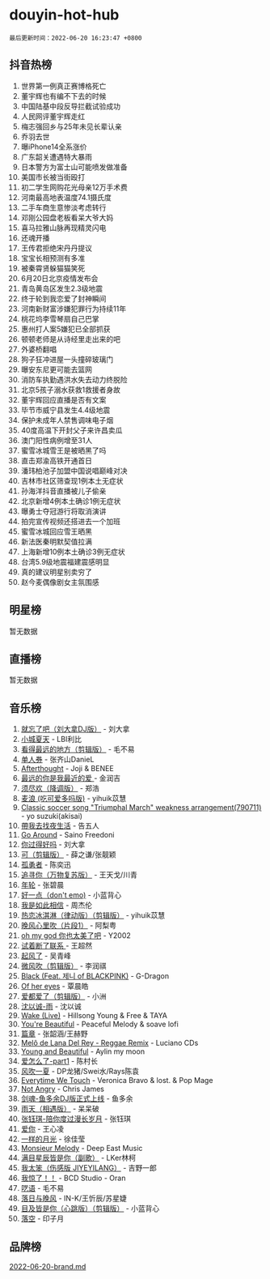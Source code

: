 # douyin-hot-hub

`最后更新时间：2022-06-20 16:23:47 +0800`

## 抖音热榜

1. 世界第一例真正赛博格死亡
1. 董宇辉也有编不下去的时候
1. 中国陆基中段反导拦截试验成功
1. 人民网评董宇辉走红
1. 梅志强回乡与25年未见长辈认亲
1. 乔羽去世
1. 曝iPhone14全系涨价
1. 广东韶关遭遇特大暴雨
1. 日本警方为富士山可能喷发做准备
1. 美国市长被当街殴打
1. 初二学生网购花光母亲12万手术费
1. 河南最高地表温度74.1摄氏度
1. 二手车商生意惨淡考虑转行
1. 邓刚公园盘老板看呆大爷大妈
1. 喜马拉雅山脉再现精灵闪电
1. 还魂开播
1. 王传君拒绝宋丹丹提议
1. 宝宝长相预测有多准
1. 被秦霄贤躲猫猫笑死
1. 6月20日北京疫情发布会
1. 青岛黄岛区发生2.3级地震
1. 终于轮到我恋爱了封神瞬间
1. 河南新财富涉嫌犯罪行为持续11年
1. 桃花坞李雪琴扇自己巴掌
1. 惠州打人案5嫌犯已全部抓获
1. 顿顿老师是从诗经里走出来的吧
1. 外婆桥翻唱
1. 狗子狂冲进屋一头撞碎玻璃门
1. 曝安东尼更可能去篮网
1. 消防车执勤遇洪水失去动力终脱险
1. 北京5孩子溺水获救1救援者身故
1. 董宇辉回应直播是否有文案
1. 毕节市威宁县发生4.4级地震
1. 保护未成年人禁售调味电子烟
1. 40度高温下开封父子来许昌卖瓜
1. 澳门阳性病例增至31人
1. 蜜雪冰城雪王是被晒黑了吗
1. 直击郑渝高铁开通首日
1. 潘玮柏池子加盟中国说唱巅峰对决
1. 吉林市社区筛查现1例本土无症状
1. 孙海洋抖音直播被儿子偷亲
1. 北京新增4例本土确诊1例无症状
1. 曝勇士夺冠游行将取消演讲
1. 拍完宣传视频还搭进去一个加班
1. 蜜雪冰城回应雪王晒黑
1. 新法医秦明默契值拉满
1. 上海新增10例本土确诊3例无症状
1. 台湾5.9级地震福建震感明显
1. 真的建议明星别卖穷了
1. 赵今麦偶像剧女主氛围感

## 明星榜

暂无数据

## 直播榜

暂无数据

## 音乐榜

1. [就忘了吧（刘大拿DJ版）]() - 刘大拿
1. [小城夏天]() - LBI利比
1. [看得最远的地方（剪辑版）](https://sf6-cdn-tos.douyinstatic.com/obj/tos-cn-ve-2774/7e3cdc91401846d0a5a08ac34c7105ad) - 毛不易
1. [单人券]() - 张齐山DanieL
1. [Afterthought](https://sf3-cdn-tos.douyinstatic.com/obj/tos-cn-ve-2774/5b832cdf45494148ba3c17fc04eec659) - Joji & BENEE
1. [最远的你是我最近的爱 ]() - 金润吉
1. [须尽欢（降调版）]() - 郑浩
1. [麦浪 (吃可爱多吗版)](https://sf3-cdn-tos.douyinstatic.com/obj/tos-cn-ve-2774/fb2bf2aaa2854aaa8ec0fcfabbee4bd8) - yihuik苡慧
1. [Classic soccer song "Triumphal March" weakness arrangement(790711)](https://sf3-cdn-tos.douyinstatic.com/obj/tos-cn-ve-2774/7881e2ee1b664fe9ae8d0b4e47c46751) - yo suzuki(akisai)
1. [帶我去找夜生活]() - 告五人
1. [Go Around](https://sf3-cdn-tos.douyinstatic.com/obj/tos-cn-ve-2774/1a48011be7d94d03931c3f9658371558) - Saino Freedoni
1. [你过得好吗]() - 刘大拿
1. [可（剪辑版）]() - 薛之谦/张靓颖
1. [孤勇者]() - 陈奕迅
1. [追寻你（万物复苏版）](https://sf3-cdn-tos.douyinstatic.com/obj/tos-cn-ve-2774/cfb22ccf85784f2f83bcefe9ad675822) - 王天戈/川青
1. [年轮]() - 张碧晨
1. [好一点（don't emo)]() - 小蓝背心
1. [我是如此相信]() - 周杰伦
1. [热恋冰淇淋（律动版）（剪辑版）](https://sf6-cdn-tos.douyinstatic.com/obj/tos-cn-ve-2774/f1d2a591fa43439b995217ebd60b28d8) - yihuik苡慧
1. [晚风心里吹（片段1）](https://sf6-cdn-tos.douyinstatic.com/obj/tos-cn-ve-2774/504672ab830c472fa6a5870195b458a9) - 阿梨粤
1. [oh my god 你也太美了吧]() - Y2002
1. [试着断了联系 ]() - 王超然
1. [起风了]() - 吴青峰
1. [微风吹（剪辑版）]() - 李润祺
1. [Black (Feat. 제니 of BLACKPINK)](https://sf3-cdn-tos.douyinstatic.com/obj/tos-cn-ve-2774/97b52b90d39643a192d08ab8c9b08678) - G-Dragon
1. [Of her eyes]() - 覃晨皓
1. [爱都爱了（剪辑版）](https://sf3-cdn-tos.douyinstatic.com/obj/tos-cn-ve-2774/ea838a8eccd2486f8d7aa26551f04225) - 小洲
1. [沈以诚-雨](https://sf3-cdn-tos.douyinstatic.com/obj/tos-cn-ve-2774/12ca00e82fc34bd4880d181c2afaff1d) - 沈以诚
1. [Wake (Live)]() - Hillsong Young & Free & TAYA
1. [You're Beautiful](https://sf6-cdn-tos.douyinstatic.com/obj/tos-cn-ve-2774/956433a3bed543cc83d1cb4d719d7580) - Peaceful Melody & soave lofi
1. [篇章](https://sf3-cdn-tos.douyinstatic.com/obj/tos-cn-ve-2774/6cd3e3ba67254449ae2883146305ac06) - 张韶涵/王赫野
1. [Melô de Lana Del Rey - Reggae Remix](https://sf3-cdn-tos.douyinstatic.com/obj/tos-cn-ve-2774/8ee0eb2f5e704f54a7bf3dc9d3253032) - Luciano CDs
1. [Young and Beautiful](https://sf6-cdn-tos.douyinstatic.com/obj/tos-cn-ve-2774/49bd7f88437f4d86982fa511270b36fd) - Aylin my moon
1. [爱怎么了-part1]() - 陈村长
1. [风吹一夏](https://sf3-cdn-tos.douyinstatic.com/obj/tos-cn-ve-2774/64b5a4609eb843c29c974d39d4d5d058) - DP龙猪/Swei水/Rays陈袁
1. [Everytime We Touch](https://sf3-cdn-tos.douyinstatic.com/obj/tos-cn-ve-2774/c75ab010a32d4437a8c98ef5c7b40478) - Veronica Bravo & lost. & Pop Mage
1. [Not Angry](https://sf6-cdn-tos.douyinstatic.com/obj/tos-cn-ve-2774/651f30a826dc43cbb6becf6b048f9541) - Chris James
1. [剑魂-鱼多余DJ版正式上线]() - 鱼多余
1. [雨天（相遇版）]() - 呆呆破
1. [张钰琪-陪你度过漫长岁月]() - 张钰琪
1. [爱你](https://sf6-cdn-tos.douyinstatic.com/obj/tos-cn-ve-2774/738d8b240f1e4519b44cf31c84e02e24) - 王心凌
1. [一样的月光]() - 徐佳莹
1. [Monsieur Melody]() - Deep East Music
1. [满目星辰皆是你（副歌）](https://sf3-cdn-tos.douyinstatic.com/obj/tos-cn-ve-2774/f750c9d3284c45dd99ebf8d39f9dbe68) - LKer林柯
1. [我太笨（伤感版 JIYEYILANG）]() - 吉野一郎
1. [我惊了！！](https://sf6-cdn-tos.douyinstatic.com/obj/tos-cn-ve-2774/4ed69e350acd4332ae6e3f6e2a7856ce) - BCD Studio - Oran
1. [呓语]() - 毛不易
1. [落日与晚风](https://sf3-cdn-tos.douyinstatic.com/obj/tos-cn-ve-2774/c0df4d955e5e4cda94db402d63b71b53) - IN-K/王忻辰/苏星婕
1. [目及皆是你（心跳版）（剪辑版）]() - 小蓝背心
1. [落空](https://sf3-cdn-tos.douyinstatic.com/obj/tos-cn-ve-2774/1ab7e60e92a0457698fa2e39f0c0ccae) - 印子月

## 品牌榜

[2022-06-20-brand.md](2022-06-20-brand.md)
